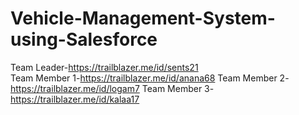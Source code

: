 # Vehicle-Management-System-using-Salesforce
Team Leader-https://trailblazer.me/id/sents21  
Team Member 1-https://trailblazer.me/id/anana68 
Team Member 2-https://trailblazer.me/id/logam7 
Team Member 3-https://trailblazer.me/id/kalaa17

